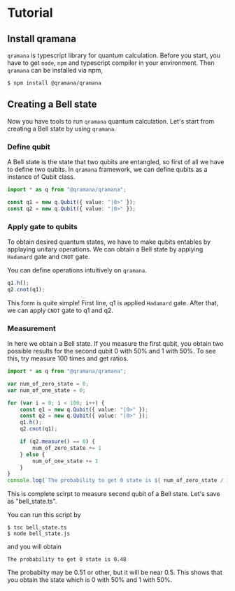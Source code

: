 # Tutorial

## Install qramana

 `qramana` is typescript library for quantum calculation.
 Before you start, you have to get `node`, `npm` and typescript compiler in your environment.
 Then `qramana` can be installed via npm,

 ```
 $ npm install @qramana/qramana
 ```

## Creating a Bell state

Now you have tools to run `qramana` quantum calculation.
Let's start from creating a Bell state by using `qramana`.

### Define qubit

A Bell state is the state that two qubits are entangled, so first of all we have to define two qubits.
In `qramana` framework, we can define qubits as a instance of Qubit class.

```typescript
import * as q from "@qramana/qramana";

const q1 = new q.Qubit({ value: "|0>" });
const q2 = new q.Qubit({ value: "|0>" });
```

### Apply gate to qubits

To obtain desired quantum states, we have to make qubits entables by applaying unitary operations.
We can obtain a Bell state by applying `Hadamard` gate and `CNOT` gate.

You can define operations intuitively on `qramana`.

```typescript
q1.h();
q2.cnot(q1);
```

This form is quite simple!
First line, q1 is applied `Hadamard` gate.
After that, we can apply `CNOT` gate to q1 and q2.

### Measurement

In here we obtain a Bell state. 
If you measure the first qubit, you obtain two possible results for the second qubit 0 with 50% and 1 with 50%.
To see this, try measure 100 times and get ratios.

```typescript
import * as q from "@qramana/qramana";

var num_of_zero_state = 0;
var num_of_one_state = 0;

for (var i = 0; i < 100; i++) {
    const q1 = new q.Qubit({ value: "|0>" });
    const q2 = new q.Qubit({ value: "|0>" });
    q1.h();
    q2.cnot(q1);

    if (q2.measure() == 0) {
        num_of_zero_state += 1
    } else {
        num_of_one_state += 1
    }
}
console.log(`The probability to get 0 state is ${ num_of_zero_state / 100 }`);
```

This is complete scirpt to measure second qubit of a Bell state. Let's save as "bell_state.ts".

You can run this script by

```
$ tsc bell_state.ts
$ node bell_state.js
```

and you will obtain

```
The probability to get 0 state is 0.48
```

The probabilty may be 0.51 or other, but it will be near 0.5.
This shows that you obtain the state which is 0 with 50% and 1 with 50%.

